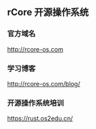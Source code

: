 
## rCore 开源操作系统

### 官方域名
<http://rcore-os.com>

### 学习博客
<http://rcore-os.com/blog/>

### 开源操作系统培训
<https://rust.os2edu.cn/>

